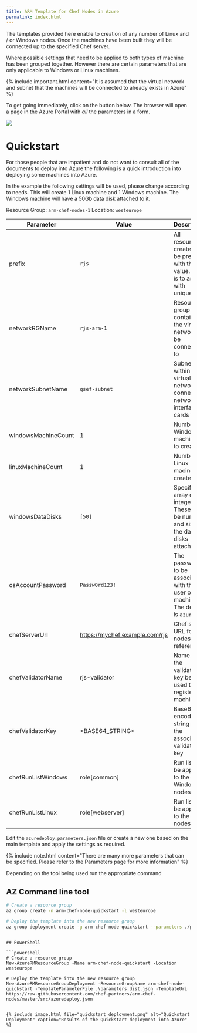 ```yaml
---
title: ARM Template for Chef Nodes in Azure
permalink: index.html
---
```


The templates provided here enable to creation of any number of Linux and / or Windows nodes. Once the machines have been built they will be connected up to the specified Chef server.

Where possible settings that need to be applied to both types of machine has been grouped together. However there are certain parameters that are only applicable to Windows or Linux machines.

{% include important.html content="It is assumed that the virtual network and subnet that the machines will be connected to already exists in Azure" %}

To get going immediately, click on the button below. The browser will open a page in the Azure Portal with _all_ the parameters in a form.

<a href="https://portal.azure.com/#create/Microsoft.Template/uri/https%3A%2F%2Fraw.githubusercontent.com%2Fchef-partners%2Farm-chef-nodes%2Fmaster%2Fsrc%2Fazuredeploy.json" target="_blank">
    <img src="http://azuredeploy.net/deploybutton.png"/>
</a>

# Quickstart

For those people that are impatient and do not want to consult all of the documents to deploy into Azure the following is a quick introduction into deploying some machines into Azure.

In the example the following settings will be used, please change according to needs. This will create 1 Linux machine and 1 Windows machine. The Windows machine will have a 50Gb data disk attached to it.

Resource Group: `arm-chef-nodes-1`
Location: `westeurope`

| Parameter | Value | Description |
|----|----|----|
| prefix | `rjs` | All resources created will be prefixed with this value. This is to assist with uniqueness |
| networkRGName | `rjs-arm-1` | Resource group containing the virtual network to be connected to |
| networkSubnetName | `qsef-subnet` | Subnet within the virtual network to connect the network interface cards to |
| windowsMachineCount | 1 | Number of Windows machines to create |
| linuxMachineCount | 1 | Number of Linux macines to create |
| windowsDataDisks | `[50]` | Specify an array of integers. These will be number and size of the data disks attached |
| osAccountPassword | `Passw0rd123!` | The password to be associated with the user on the machine. The default is `azure` |
| chefServerUrl | https://mychef.example.com/rjs | Chef server URL for the nodes to reference |
| chefValidatorName | rjs-validator | Name of the validator key being used to register the machines |
| chefValidatorKey | <BASE64_STRING> | Base64 encoded string of the associated validator key |
| chefRunListWindows | role[common] | Run list to be applied to the Windows nodes |
| chefRunListLinux | role[webserver] | Run list to be applied to the Linux nodes |

Edit the `azuredeploy.parameters.json` file or create a new one based on the main template and apply the settings as required.

{% include note.html content="There are many more parameters that can be specified. Please refer to the Parameters page for more information" %}

Depending on the tool being used run the appropriate command

## AZ Command line tool

```bash
# Create a resource group
az group create -n arm-chef-node-quickstart -l westeurope

# Deploy the template into the new resource group
az group deployment create -g arm-chef-node-quickstart --parameters ./parameters.dist.json --template-uri https://raw.githubusercontent.com/chef-partners/arm-chef-nodes/master/src/azuredeploy.json
```
```

## PowerShell

```powershell
# Create a resource group
New-AzureRMResourceGroup -Name arm-chef-node-quickstart -Location westeurope

# Deploy the template into the new resource group
New-AzureRMResourceGroupDeployment -ResourceGroupName arm-chef-node-quickstart -TemplateParameterFile .\parameters.dist.json -TemplateUri https://raw.githubusercontent.com/chef-partners/arm-chef-nodes/master/src/azuredeploy.json
```
```

{% include image.html file="quickstart_deployment.png" alt="Quickstart Deployment" caption="Results of the Quickstart deployment into Azure" %}